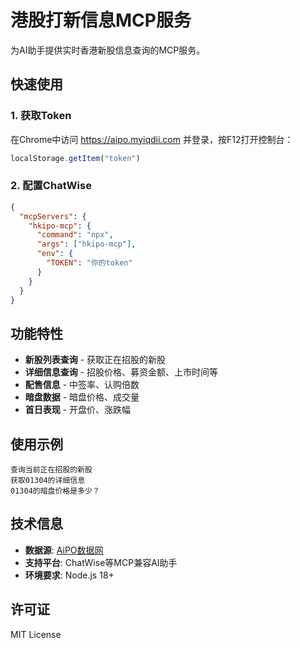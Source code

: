 # 港股打新信息MCP服务

为AI助手提供实时香港新股信息查询的MCP服务。

## 快速使用

### 1. 获取Token
在Chrome中访问 https://aipo.myiqdii.com 并登录，按F12打开控制台：
```javascript
localStorage.getItem("token")
```

### 2. 配置ChatWise
```json
{
  "mcpServers": {
    "hkipo-mcp": {
      "command": "npx",
      "args": ["hkipo-mcp"],
      "env": {
        "TOKEN": "你的token"
      }
    }
  }
}
```

## 功能特性

- **新股列表查询** - 获取正在招股的新股
- **详细信息查询** - 招股价格、募资金额、上市时间等
- **配售信息** - 中签率、认购倍数
- **暗盘数据** - 暗盘价格、成交量
- **首日表现** - 开盘价、涨跌幅

## 使用示例

```
查询当前正在招股的新股
获取01304的详细信息
01304的暗盘价格是多少？
```

## 技术信息

- **数据源**: [AiPO数据网](https://aipo.myiqdii.com)
- **支持平台**: ChatWise等MCP兼容AI助手
- **环境要求**: Node.js 18+

## 许可证

MIT License